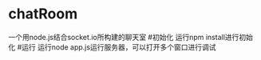 # chatRoom
一个用node.js结合socket.io所构建的聊天室
#初始化
运行npm install进行初始化
#运行
运行node app.js运行服务器，可以打开多个窗口进行调试
